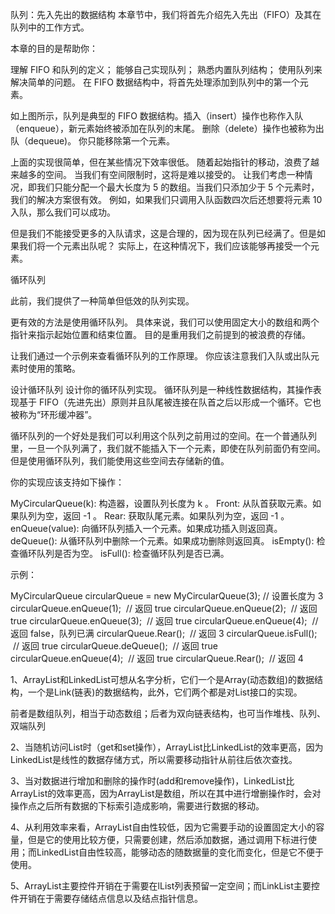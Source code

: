 队列：先入先出的数据结构
本章节中，我们将首先介绍先入先出（FIFO）及其在队列中的工作方式。

本章的目的是帮助你：

理解 FIFO 和队列的定义；
能够自己实现队列；
熟悉内置队列结构；
使用队列来解决简单的问题。
在 FIFO 数据结构中，将首先处理添加到队列中的第一个元素。

如上图所示，队列是典型的 FIFO 数据结构。插入（insert）操作也称作入队（enqueue），新元素始终被添加在队列的末尾。 删除（delete）操作也被称为出队（dequeue)。 你只能移除第一个元素。


上面的实现很简单，但在某些情况下效率很低。 随着起始指针的移动，浪费了越来越多的空间。 当我们有空间限制时，这将是难以接受的。
让我们考虑一种情况，即我们只能分配一个最大长度为 5 的数组。当我们只添加少于 5 个元素时，我们的解决方案很有效。 例如，如果我们只调用入队函数四次后还想要将元素 10 入队，那么我们可以成功。

但是我们不能接受更多的入队请求，这是合理的，因为现在队列已经满了。但是如果我们将一个元素出队呢？
实际上，在这种情况下，我们应该能够再接受一个元素。




循环队列


此前，我们提供了一种简单但低效的队列实现。

更有效的方法是使用循环队列。 具体来说，我们可以使用固定大小的数组和两个指针来指示起始位置和结束位置。 目的是重用我们之前提到的被浪费的存储。

让我们通过一个示例来查看循环队列的工作原理。 你应该注意我们入队或出队元素时使用的策略。


设计循环队列
设计你的循环队列实现。 循环队列是一种线性数据结构，其操作表现基于 FIFO（先进先出）原则并且队尾被连接在队首之后以形成一个循环。它也被称为“环形缓冲器”。

循环队列的一个好处是我们可以利用这个队列之前用过的空间。在一个普通队列里，一旦一个队列满了，我们就不能插入下一个元素，即使在队列前面仍有空间。但是使用循环队列，我们能使用这些空间去存储新的值。

你的实现应该支持如下操作：

MyCircularQueue(k): 构造器，设置队列长度为 k 。
Front: 从队首获取元素。如果队列为空，返回 -1 。
Rear: 获取队尾元素。如果队列为空，返回 -1 。
enQueue(value): 向循环队列插入一个元素。如果成功插入则返回真。
deQueue(): 从循环队列中删除一个元素。如果成功删除则返回真。
isEmpty(): 检查循环队列是否为空。
isFull(): 检查循环队列是否已满。
 

示例：

MyCircularQueue circularQueue = new MyCircularQueue(3); // 设置长度为 3
circularQueue.enQueue(1);  // 返回 true
circularQueue.enQueue(2);  // 返回 true
circularQueue.enQueue(3);  // 返回 true
circularQueue.enQueue(4);  // 返回 false，队列已满
circularQueue.Rear();  // 返回 3
circularQueue.isFull();  // 返回 true
circularQueue.deQueue();  // 返回 true
circularQueue.enQueue(4);  // 返回 true
circularQueue.Rear();  // 返回 4




1、ArrayList和LinkedList可想从名字分析，它们一个是Array(动态数组)的数据结构，一个是Link(链表)的数据结构，此外，它们两个都是对List接口的实现。
 
前者是数组队列，相当于动态数组；后者为双向链表结构，也可当作堆栈、队列、双端队列
 
2、当随机访问List时（get和set操作），ArrayList比LinkedList的效率更高，因为LinkedList是线性的数据存储方式，所以需要移动指针从前往后依次查找。
 
3、当对数据进行增加和删除的操作时(add和remove操作)，LinkedList比ArrayList的效率更高，因为ArrayList是数组，所以在其中进行增删操作时，会对操作点之后所有数据的下标索引造成影响，需要进行数据的移动。
 
4、从利用效率来看，ArrayList自由性较低，因为它需要手动的设置固定大小的容量，但是它的使用比较方便，只需要创建，然后添加数据，通过调用下标进行使用；而LinkedList自由性较高，能够动态的随数据量的变化而变化，但是它不便于使用。
 
5、ArrayList主要控件开销在于需要在lList列表预留一定空间；而LinkList主要控件开销在于需要存储结点信息以及结点指针信息。





